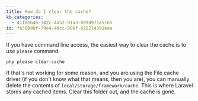```yaml
---
title: How do I clear the cache?
kb_categories:
  - 41f8eb46-342c-4a52-91a3-809d971a5165
id: fa5809bf-79e4-48cc-906f-625214391eaa
---
```

If you have command line access, the easiest way to clear the cache is to use `please` command.

``` .language-bash
php please clear:cache
```

If that's not working for some reason, and you are using the File cache driver (if you don't know what that means, then
you are), you can manually delete the contents of `local/storage/framework/cache`. This is where Laravel stores any cached
items. Clear this folder out, and the cache is gone.
